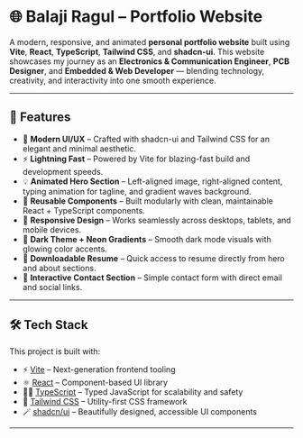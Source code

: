 # 🌐 Balaji Ragul – Portfolio Website

A modern, responsive, and animated **personal portfolio website** built using **Vite**, **React**, **TypeScript**, **Tailwind CSS**, and **shadcn-ui**.
This website showcases my journey as an **Electronics & Communication Engineer**, **PCB Designer**, and **Embedded & Web Developer** — blending technology, creativity, and interactivity into one smooth experience.

---

## 🚀 Features

- 🎨 **Modern UI/UX** – Crafted with shadcn-ui and Tailwind CSS for an elegant and minimal aesthetic.
- ⚡ **Lightning Fast** – Powered by Vite for blazing-fast build and development speeds.
- 💡 **Animated Hero Section** – Left-aligned image, right-aligned content, typing animation for tagline, and gradient waves background.
- 🧩 **Reusable Components** – Built modularly with clean, maintainable React + TypeScript components.
- 🧠 **Responsive Design** – Works seamlessly across desktops, tablets, and mobile devices.
- 🌈 **Dark Theme + Neon Gradients** – Smooth dark mode visuals with glowing color accents.
- 🧾 **Downloadable Resume** – Quick access to resume directly from hero and about sections.
- 💬 **Interactive Contact Section** – Simple contact form with direct email and social links.

---

## 🛠️ Tech Stack

This project is built with:

- ⚡ [Vite](https://vitejs.dev/) – Next-generation frontend tooling
- ⚛️ [React](https://react.dev/) – Component-based UI library
- 🧑‍💻 [TypeScript](https://www.typescriptlang.org/) – Typed JavaScript for scalability and safety
- 🎨 [Tailwind CSS](https://tailwindcss.com/) – Utility-first CSS framework
- 🪄 [shadcn/ui](https://ui.shadcn.com/) – Beautifully designed, accessible UI components

---
